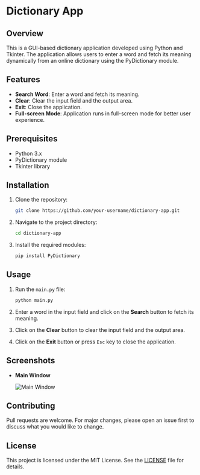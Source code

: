 # Dictionary App

## Overview

This is a GUI-based dictionary application developed using Python and Tkinter. The application allows users to enter a word and fetch its meaning dynamically from an online dictionary using the PyDictionary module.

## Features

- **Search Word**: Enter a word and fetch its meaning.
- **Clear**: Clear the input field and the output area.
- **Exit**: Close the application.
- **Full-screen Mode**: Application runs in full-screen mode for better user experience.

## Prerequisites

- Python 3.x
- PyDictionary module
- Tkinter library

## Installation

1. Clone the repository:

    ```bash
    git clone https://github.com/your-username/dictionary-app.git
    ```

2. Navigate to the project directory:

    ```bash
    cd dictionary-app
    ```

3. Install the required modules:

    ```bash
    pip install PyDictionary
    ```

## Usage

1. Run the `main.py` file:

    ```bash
    python main.py
    ```

2. Enter a word in the input field and click on the **Search** button to fetch its meaning.
3. Click on the **Clear** button to clear the input field and the output area.
4. Click on the **Exit** button or press `Esc` key to close the application.

## Screenshots

- **Main Window**

  ![Main Window](screenshots/main_window.png)

## Contributing

Pull requests are welcome. For major changes, please open an issue first to discuss what you would like to change.

## License

This project is licensed under the MIT License. See the [LICENSE](LICENSE) file for details.
